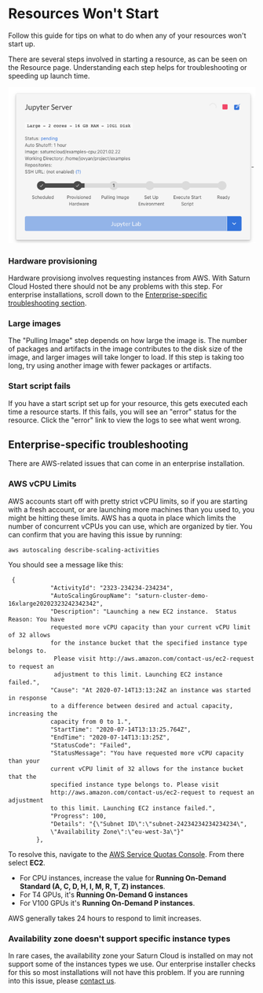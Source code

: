 # Resources Won't Start

Follow this guide for tips on what to do when any of your resources won't start up.

There are several steps involved in starting a resource, as can be seen on the Resource page. Understanding each step helps for troubleshooting or speeding up launch time.

<img src="/images/docs/resource-starting.png" alt="Steps for launching resources" class="doc-image">

### Hardware provisioning

Hardware provisiong involves requesting instances from AWS. With Saturn Cloud Hosted there should not be any problems with this step. For enterprise installations, scroll down to the [Enterprise-specific troubleshooting section](#enterprise-specific-troubleshooting).

### Large images

The "Pulling Image" step depends on how large the image is. The number of packages and artifacts in the image contributes to the disk size of the image, and larger images will take longer to load. If this step is taking too long, try using another image with fewer packages or artifacts.

### Start script fails

If you have a start script set up for your resource, this gets executed each time a resource starts. If this fails, you will see an "error" status for the resource. Click the "error" link to view the logs to see what went wrong.

## Enterprise-specific troubleshooting

There are AWS-related issues that can come in an enterprise installation.

### AWS vCPU Limits

AWS accounts start off with pretty strict vCPU limits, so if you are starting with a fresh account, or are launching more machines than you used to, you might be hitting these limits. AWS has a quota in place which limits the number of concurrent vCPUs you can use, which are organized by tier. You can confirm that you are having this issue by running:

```
aws autoscaling describe-scaling-activities
```

You should see a message like this:

```
 {
            "ActivityId": "2323-234234-234234",
            "AutoScalingGroupName": "saturn-cluster-demo-16xlarge20202323242342342",
            "Description": "Launching a new EC2 instance.  Status Reason: You have 
            requested more vCPU capacity than your current vCPU limit of 32 allows 
            for the instance bucket that the specified instance type belongs to. 
             Please visit http://aws.amazon.com/contact-us/ec2-request to request an 
             adjustment to this limit. Launching EC2 instance failed.",
            "Cause": "At 2020-07-14T13:13:24Z an instance was started in response 
            to a difference between desired and actual capacity, increasing the 
            capacity from 0 to 1.",
            "StartTime": "2020-07-14T13:13:25.764Z",
            "EndTime": "2020-07-14T13:13:25Z",
            "StatusCode": "Failed",
            "StatusMessage": "You have requested more vCPU capacity than your 
            current vCPU limit of 32 allows for the instance bucket that the 
            specified instance type belongs to. Please visit 
            http://aws.amazon.com/contact-us/ec2-request to request an adjustment 
            to this limit. Launching EC2 instance failed.",
            "Progress": 100,
            "Details": "{\"Subnet ID\":\"subnet-24234234234234234\",
            \"Availability Zone\":\"eu-west-3a\"}"
        },
```
To resolve this, navigate to the <a href="https://console.aws.amazon.com/servicequotas/home" target='_blank' rel='noopener'>AWS Service Quotas Console</a>. From there select **EC2**.

- For CPU instances, increase the value for **Running On-Demand Standard (A, C, D, H, I, M, R, T, Z) instances**. 
- For T4 GPUs, it's **Running On-Demand G instances**
- For V100 GPUs it's **Running On-Demand P instances**.

AWS generally takes 24 hours to respond to limit increases.

### Availability zone doesn't support specific instance types

In rare cases, the availability zone your Saturn Cloud is installed on may not support some of the instances types we use. Our enterprise installer checks for this so most installations will not have this problem. If you are running into this issue, please <a href="/docs">contact us</a>.
